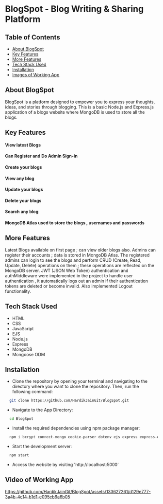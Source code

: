 
# BlogSpot - Blog Writing & Sharing Platform



## Table of Contents
* [About BlogSpot](#about-blogspot)
* [Key Features](#key-features)
* [More Features](#more-features)
* [Tech Stack Used](#tech-stack-used)
* [Installation](#installation)
* [Images of Working App](#images-of-working-app)


## About BlogSpot
BlogSpot is a platform designed to empower you to express your thoughts, ideas, and stories through blogging. This is a basic Node.js and Express.js application of a blogs website where MongoDB is used to store all the blogs.

## Key Features
#### View latest Blogs

#### Can Register and Do Admin Sign-in

#### Create your blogs

#### View any blog

#### Update your blogs

#### Delete your blogs

#### Search any blog

#### MongoDB Atlas used to store the blogs , usernames and passwords

## More Features
Latest Blogs available on first page ; can view older blogs also. Admins can register their accounts ; data is stored in MongoDB Atlas. The registered admins can login to see the blogs and perform CRUD (Create, Read, Update, Delete) operations on them ; these operations are reflected on the MongoDB server. JWT (JSON Web Token) authentication and authMiddleware were implemented in the project to handle user authentication , it automatically logs out an admin if their authentication tokens are deleted or become invalid. Also implemented Logout functionality.

## Tech Stack Used
- HTML
- CSS
- JavaScript
- EJS
- Node.js
- Express
- MongoDB
- Mongoose ODM

## Installation

- Clone the repository by opening your terminal and navigating to the directory where you want to clone the repository. Then, run the following command:
```bash
  git clone https://github.com/HardikJainGit/BlogSpot.git
```

- Navigate to the App Directory:
```bash
  cd BlogSpot
```

- Install the required dependencies using npm package manager:
```bash
  npm i bcrypt connect-mongo cookie-parser dotenv ejs express express-ejs-layouts express-session jsonwebtoken method-override mongoose 
```
- Start the development server:
```bash
  npm start
```
- Access the website by visiting 'http://localhost:5000' 

## Video of Working App



https://github.com/HardikJainGit/BlogSpot/assets/133627261/d129e777-3a4b-4c14-b1d1-e095cb6a6b05


